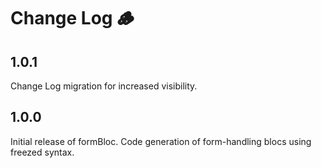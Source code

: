 # Change Log 🪵

## 1.0.1

Change Log migration for increased visibility.

## 1.0.0

Initial release of formBloc. Code generation of form-handling blocs using freezed syntax.
